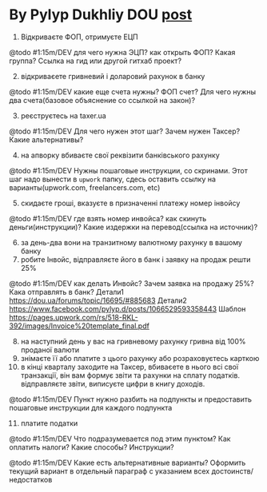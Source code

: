 # By Pylyp Dukhliy DOU [post](https://dou.ua/forums/topic/16695/#880354)

1) Відкриваєте ФОП, отримуєте ЕЦП

@todo #1:15m/DEV для чего нужна ЭЦП?
 как открыть ФОП? Какая группа? Ссылка на гид или другой гитхаб проект?

2) відкриваєете гривневий і доларовий рахунок в банку

@todo #1:15m/DEV какие еще счета нужны? ФОП счет? Для чего нужны два счета(базовое объяснение со ссылкой на закон)?

3) реєструєтесь на taxer.ua

@todo #1:15m/DEV Для чего нужен этот шаг? Зачем нужен Таксер? Какие альтернативы?

4) на апворку вбиваєте свої реквізити банківського рахунку

@todo #1:15m/DEV Нужны пошаговые инструкции, со скринами. 
 Этот шаг надо вынести в `upwork` папку, сдесь оставить ссылку на варианты(upwork.com, freelancers.com, etc)

5) скидаєте гроші, вказуєте в призначенні платежу номер інвойсу 

@todo #1:15m/DEV где взять номер инвойса? как скинуть деньги(инструкции)? Какие издержки на перевод(ссылка на источник)?

6) за день-два вони на транзитному валютному рахунку в вашому банку
7) робите Інвойс, відправляєте його в банк і заявку на продаж решти 25%

@todo #1:15m/DEV как делать Инвойс?  Зачем заявка на продажу 25%? Кака отправлять в банк?
 Детали1 https://dou.ua/forums/topic/16695/#885683
 Детали2 https://www.facebook.com/pylyp.d/posts/1066529593358443
 Шаблон https://pages.upwork.com/rs/518-RKL-392/images/Invoice%20template_final.pdf

8) на наступний день у вас на гривневому рахунку гривна від 100% проданої валюти
9) знімаєте її або платите з цього рахунку або розраховуєтесь карткою
10) в кінці кварталу заходите на Таксер, вбиваєете в нього всі свої транзакції, він вам формує звіти та рахунки на сплату податків. відправляєте звіти, виписуєте цифри в книгу доходів.

@todo #1:15m/DEV Пункт нужно разбить на подпункты и предоставить пошаговые инструкции для каждого подпункта

11) платите податки

@todo #1:15m/DEV Что подразумевается под этим пунктом? 
 Как оплатить налоги? Какие способы? Инструкции?

@todo #1:15m/DEV Какие есть альтернативные варианты? 
 Оформить текущий вариант в отдельный параграф с указанием всех достоинств/недостатков
